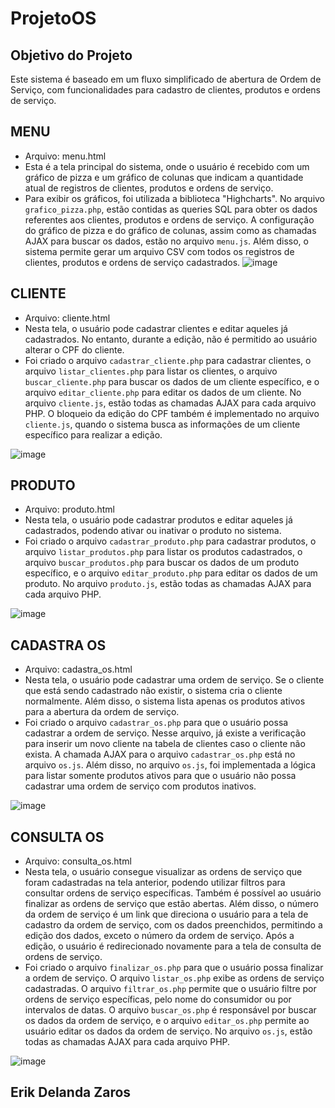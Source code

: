 # ProjetoOS

## Objetivo do Projeto

Este sistema é baseado em um fluxo simplificado de abertura de Ordem de Serviço, com funcionalidades para cadastro de clientes, produtos e ordens de serviço.

## MENU
- Arquivo: menu.html
- Esta é a tela principal do sistema, onde o usuário é recebido com um gráfico de pizza e um gráfico de colunas que indicam a quantidade atual de registros de clientes, produtos e ordens de serviço.
- Para exibir os gráficos, foi utilizada a biblioteca "Highcharts". No arquivo `grafico_pizza.php`, estão contidas as queries SQL para obter os dados referentes aos clientes, produtos e ordens de serviço. A configuração do gráfico de pizza e do gráfico de colunas, assim como as chamadas AJAX para buscar os dados, estão no arquivo `menu.js`. Além disso, o sistema permite gerar um arquivo CSV com todos os registros de clientes, produtos e ordens de serviço cadastrados.
![image](https://github.com/user-attachments/assets/f8fc3c45-da72-4d21-b547-cfe879fb4223)

## CLIENTE
- Arquivo: cliente.html
- Nesta tela, o usuário pode cadastrar clientes e editar aqueles já cadastrados. No entanto, durante a edição, não é permitido ao usuário alterar o CPF do cliente.
- Foi criado o arquivo `cadastrar_cliente.php` para cadastrar clientes, o arquivo `listar_clientes.php` para listar os clientes, o arquivo `buscar_cliente.php` para buscar os dados de um cliente específico, e o arquivo `editar_cliente.php` para editar os dados de um cliente. No arquivo `cliente.js`, estão todas as chamadas AJAX para cada arquivo PHP. O bloqueio da edição do CPF também é implementado no arquivo `cliente.js`, quando o sistema busca as informações de um cliente específico para realizar a edição.
  
![image](https://github.com/user-attachments/assets/5aab1dba-3d42-4265-8b2a-c2f192536672)

## PRODUTO
- Arquivo: produto.html
- Nesta tela, o usuário pode cadastrar produtos e editar aqueles já cadastrados, podendo ativar ou inativar o produto no sistema.
- Foi criado o arquivo `cadastrar_produto.php` para cadastrar produtos, o arquivo `listar_produtos.php` para listar os produtos cadastrados, o arquivo `buscar_produtos.php` para buscar os dados de um produto específico, e o arquivo `editar_produto.php` para editar os dados de um produto. No arquivo `produto.js`, estão todas as chamadas AJAX para cada arquivo PHP.

![image](https://github.com/user-attachments/assets/37a81f3b-1fbf-434f-8e16-dbb0e0e64a8c)

## CADASTRA OS
- Arquivo: cadastra_os.html
- Nesta tela, o usuário pode cadastrar uma ordem de serviço. Se o cliente que está sendo cadastrado não existir, o sistema cria o cliente normalmente. Além disso, o sistema lista apenas os produtos ativos para a abertura da ordem de serviço.
- Foi criado o arquivo `cadastrar_os.php` para que o usuário possa cadastrar a ordem de serviço. Nesse arquivo, já existe a verificação para inserir um novo cliente na tabela de clientes caso o cliente não exista. A chamada AJAX para o arquivo `cadastrar_os.php` está no arquivo `os.js`. Além disso, no arquivo `os.js`, foi implementada a lógica para listar somente produtos ativos para que o usuário não possa cadastrar uma ordem de serviço com produtos inativos.

![image](https://github.com/user-attachments/assets/ecec08a7-0d8a-455e-a0ee-fa44cc0b3f81)

## CONSULTA OS
- Arquivo: consulta_os.html
- Nesta tela, o usuário consegue visualizar as ordens de serviço que foram cadastradas na tela anterior, podendo utilizar filtros para consultar ordens de serviço específicas. Também é possível ao usuário finalizar as ordens de serviço que estão abertas. Além disso, o número da ordem de serviço é um link que direciona o usuário para a tela de cadastro da ordem de serviço, com os dados preenchidos, permitindo a edição dos dados, exceto o número da ordem de serviço. Após a edição, o usuário é redirecionado novamente para a tela de consulta de ordens de serviço.
- Foi criado o arquivo `finalizar_os.php` para que o usuário possa finalizar a ordem de serviço. O arquivo `listar_os.php` exibe as ordens de serviço cadastradas. O arquivo `filtrar_os.php` permite que o usuário filtre por ordens de serviço específicas, pelo nome do consumidor ou por intervalos de datas. O arquivo `buscar_os.php` é responsável por buscar os dados da ordem de serviço, e o arquivo `editar_os.php` permite ao usuário editar os dados da ordem de serviço. No arquivo `os.js`, estão todas as chamadas AJAX para cada arquivo PHP.

![image](https://github.com/user-attachments/assets/e3b319ed-3eb7-4e37-a358-4cd08c3fc298)

## Erik Delanda Zaros
